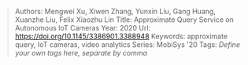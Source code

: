 > Authors: Mengwei Xu, Xiwen Zhang, Yunxin Liu, Gang Huang, Xuanzhe Liu, Felix Xiaozhu Lin
> Title: Approximate Query Service on Autonomous IoT Cameras
> Year: 2020
> Url: https://doi.org/10.1145/3386901.3388948
> Keywords: approximate query, IoT cameras, video analytics
> Series: MobiSys '20
> Tags: *Define your own tags here, separate by comma*